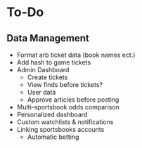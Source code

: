 # To-Do 

## Data Management
- Format arb ticket data (book names ect.)
- Add hash to game tickets
- Admin Dashboard
    - Create tickets
    - View finds before tickets?
    - User data
    - Approve articles before posting
- Multi-sportsbook odds comparison
- Personalized dashboard
- Custom watchlists & notifications
- Linking sportsbooks accounts
    - Automatic betting


